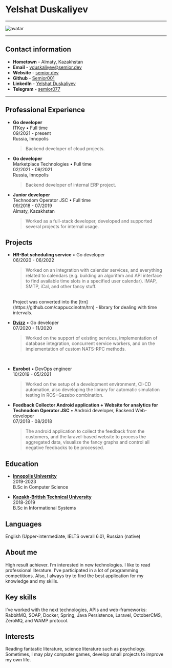 # Yelshat Duskaliyev

---

![avatar](https://semior.dev/img/me_2.png)

---

## Contact information
- **Hometown** - Almaty, Kazakhstan <br> <!-- itaksoidet -->
- **Email** - [yduskaliyev@semior.dev](mailto:yduskaliyev@semior.dev)
- **Website** - [semior.dev](https://semior.dev)
- **Github** - [Semior001](https://github.com/semior001)
- **LinkedIn** - [Yelshat Duskaliyev](https://www.linkedin.com/in/yelshat-duskaliev-181813139/)
- **Telegram** - [semior077](https://t.me/semior077)

---

## Professional Experience
- **Go developer** <br>
    ITKey • Full time <br>
    09/2021 - present <br>
    Russia, Innopolis

    > Backend developer of cloud projects.

- **Go developer** <br>
	Marketplace Technologies • Full time <br>
    02/2021 - 09/2021 <br>
    Russia, Innopolis

    > Backend developer of internal ERP project.

- **Junior developer** <br>
    Technodom Operator JSC • Full time <br>
    09/2018 - 07/2019 <br>
    Almaty, Kazakhstan

    > Worked as a full-stack developer, developed and supported several projects for internal usage.

## Projects
- **HR-Bot scheduling service** • Go developer <br>
    06/2020 - 06/2022
    
    > Worked on an integration with calendar services, and everything related to calendars (e.g. building an algorithm and API interface to find available 
    time slots in a specified user calendar). IMAP, SMTP, iCal, and other fancy stuff.
    <br>
    Project was converted into the [trn](https://github.com/cappuccinotm/trn) - library for dealing with time intervals.

- **[Dvizz](http://dvizz.io/)** • Go developer <br>
    07/2020 - 11/2020

    > Worked on the support of existing services, implementation of database integration, concurrent service workers, and on the implementation of custom NATS-RPC methods.

<br>

- **Eurobot** • DevOps engineer <br>
    10/2019 - 05/2021

    > Worked on the setup of a development environment, CI-CD automation, also developing the library for automatic simulation testing in ROS+Gazebo combination.

- **Feedback Collector Android application + Website for analytics for Technodom Operator JSC** • Android developer, Backend Web-developer <br>
    07/2018 - 08/2018

    > The android application to collect the feedback from the customers, and the laravel-based website to process the aggregated data, 
    visualize the fancy graphs and control all negative feedbacks to be processed.

## Education
- **[Innopolis University](https://university.innopolis.ru)** <br>
    2019-2023 <br>
    B.Sc in Computer Science

- **[Kazakh-British Technical University](https://www.kbtu.kz/)** <br>
    2018-2019 <br>
    B.Sc in Informational Systems


## Languages
English (Upper-intermediate, IELTS overall 6.0), Russian (native)

## About me
High result achiever. I’m interested in new technologies. I like to read professional literature. I’ve participated in a lot of programming competitions. 
Also, I always try to find the best application for my knowledge and my skills.

## Key skills
I’ve worked with the next technologies, APIs and web-frameworks: RabbitMQ, SOAP, Docker, Spring, Java Persistence, Laravel, OctoberCMS, ZeroMQ, and WAMP protocol.

## Interests
Reading fantastic literature, science literature such as psychology. Sometimes, I may play computer games, develop small projects to improve my own life.
